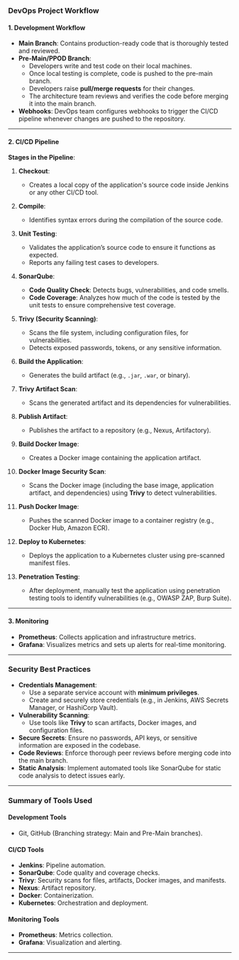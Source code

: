 ### **DevOps Project Workflow**  

#### **1. Development Workflow**  
- **Main Branch**: Contains production-ready code that is thoroughly tested and reviewed.  
- **Pre-Main/PPOD Branch**:  
  - Developers write and test code on their local machines.  
  - Once local testing is complete, code is pushed to the pre-main branch.  
  - Developers raise **pull/merge requests** for their changes.  
  - The architecture team reviews and verifies the code before merging it into the main branch.  
- **Webhooks**: DevOps team configures webhooks to trigger the CI/CD pipeline whenever changes are pushed to the repository.  

---

#### **2. CI/CD Pipeline**  
**Stages in the Pipeline**:  

1. **Checkout**:  
   - Creates a local copy of the application's source code inside Jenkins or any other CI/CD tool.  

2. **Compile**:  
   - Identifies syntax errors during the compilation of the source code.  

3. **Unit Testing**:  
   - Validates the application’s source code to ensure it functions as expected.  
   - Reports any failing test cases to developers.  

4. **SonarQube**:  
   - **Code Quality Check**: Detects bugs, vulnerabilities, and code smells.  
   - **Code Coverage**: Analyzes how much of the code is tested by the unit tests to ensure comprehensive test coverage.  

5. **Trivy (Security Scanning)**:  
   - Scans the file system, including configuration files, for vulnerabilities.  
   - Detects exposed passwords, tokens, or any sensitive information.  

6. **Build the Application**:  
   - Generates the build artifact (e.g., `.jar`, `.war`, or binary).  

7. **Trivy Artifact Scan**:  
   - Scans the generated artifact and its dependencies for vulnerabilities.  

8. **Publish Artifact**:  
   - Publishes the artifact to a repository (e.g., Nexus, Artifactory).  

9. **Build Docker Image**:  
   - Creates a Docker image containing the application artifact.  

10. **Docker Image Security Scan**:  
    - Scans the Docker image (including the base image, application artifact, and dependencies) using **Trivy** to detect vulnerabilities.  

11. **Push Docker Image**:  
    - Pushes the scanned Docker image to a container registry (e.g., Docker Hub, Amazon ECR).  

12. **Deploy to Kubernetes**:  
    - Deploys the application to a Kubernetes cluster using pre-scanned manifest files.  

13. **Penetration Testing**:  
    - After deployment, manually test the application using penetration testing tools to identify vulnerabilities (e.g., OWASP ZAP, Burp Suite).  

---

#### **3. Monitoring**  
- **Prometheus**: Collects application and infrastructure metrics.  
- **Grafana**: Visualizes metrics and sets up alerts for real-time monitoring.  

---

### **Security Best Practices**  
- **Credentials Management**:  
  - Use a separate service account with **minimum privileges**.  
  - Create and securely store credentials (e.g., in Jenkins, AWS Secrets Manager, or HashiCorp Vault).  
- **Vulnerability Scanning**:  
  - Use tools like **Trivy** to scan artifacts, Docker images, and configuration files.  
- **Secure Secrets**: Ensure no passwords, API keys, or sensitive information are exposed in the codebase.  
- **Code Reviews**: Enforce thorough peer reviews before merging code into the main branch.  
- **Static Analysis**: Implement automated tools like SonarQube for static code analysis to detect issues early.  

---

### **Summary of Tools Used**  

#### **Development Tools**  
- Git, GitHub (Branching strategy: Main and Pre-Main branches).  

#### **CI/CD Tools**  
- **Jenkins**: Pipeline automation.  
- **SonarQube**: Code quality and coverage checks.  
- **Trivy**: Security scans for files, artifacts, Docker images, and manifests.  
- **Nexus**: Artifact repository.  
- **Docker**: Containerization.  
- **Kubernetes**: Orchestration and deployment.  

#### **Monitoring Tools**  
- **Prometheus**: Metrics collection.  
- **Grafana**: Visualization and alerting.  

---
